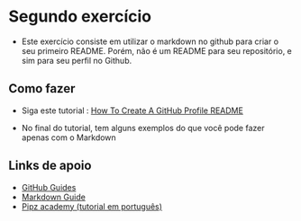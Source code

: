 # Segundo exercício

- Este exercício consiste em utilizar o markdown no github para criar o seu primeiro README. Porém, não é um README para seu repositório, e sim para seu perfil no Github. 

## Como fazer

- Siga este tutorial : [How To Create A GitHub Profile README](https://www.aboutmonica.com/blog/how-to-create-a-github-profile-readme)

- No final do tutorial, tem alguns exemplos do que você pode fazer apenas com o Markdown

## Links de apoio

- [GitHub Guides](https://guides.github.com/features/mastering-markdown/)
- [Markdown Guide](https://www.markdownguide.org/basic-syntax/)
- [Pipz academy (tutorial em português)](https://docs.pipz.com/central-de-ajuda/learning-center/guia-basico-de-markdown#open)
